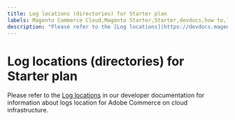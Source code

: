```yaml
---
title: Log locations (directories) for Starter plan
labels: Magento Commerce Cloud,Magento Starter,Starter,devdocs,how to,logs,Adobe Commerce,cloud infrastructure
description: "Please refer to the [Log locations](https://devdocs.magento.com/guides/v2.2/cloud/project/log-locations.html) in our developer documentation for information about logs location for Adobe Commerce on cloud infrastructure."
---
```


# Log locations (directories) for Starter plan

Please refer to the [Log locations](https://devdocs.magento.com/guides/v2.2/cloud/project/log-locations.html) in our developer documentation for information about logs location for Adobe Commerce on cloud infrastructure. 